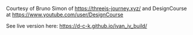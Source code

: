 Courtesy of Bruno Simon of https://threejs-journey.xyz/
and DesignCourse at https://www.youtube.com/user/DesignCourse

See live version here: https://d-c-k.github.io/ivan_iv_build/